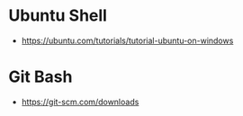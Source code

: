# Ubuntu Shell
- https://ubuntu.com/tutorials/tutorial-ubuntu-on-windows

# Git Bash
- https://git-scm.com/downloads
